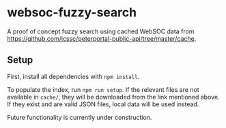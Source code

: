 # websoc-fuzzy-search

A proof of concept fuzzy search using cached WebSOC data from
<https://github.com/icssc/peterportal-public-api/tree/master/cache>.

## Setup

First, install all dependencies with `npm install`.

To populate the index, run `npm run setup`. If the relevant files are not available in `cache/`, they will be downloaded
from the link mentioned above. If they exist and are valid JSON files, local data will be used instead.

Future functionality is currently under construction.
